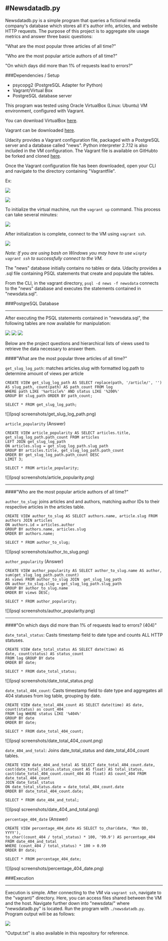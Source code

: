 #Newsdatadb.py
---

Newsdatadb.py is a simple program that queries a fictional media company's database which stores all it's author info, articles, and website HTTP requests. The purpose of this project is to aggregate site usage metrics and answer three basic questions:

"What are the most popular three articles of all time?"

"Who are the most popular article authors of all time?"

"On which days did more than 1% of requests lead to errors?"


###Dependencies / Setup

+ psycopg2 (PostgreSQL Adapter for Python)
+ Vagrant/Virtual Box
+ PostgreSQL database server

This program was tested using Oracle VirtualBox (Linux: Ubuntu) VM environment, configured with Vagrant. 

You can download VirtualBox [here](https://www.virtualbox.org/wiki/Download_Old_Builds_5_1).

Vagrant can be downloaded [here](https://www.vagrantup.com/downloads.html).

Udacity provides a Vagrant configuration file, packaged with a PostgreSQL server and a database called "news". Python interpreter 2.7.12 is also included in the VM configuration. The Vagrant file is available on GitHubto be forked and cloned [here](https://github.com/udacity/fullstack-nanodegree-vm). 

Once the Vagrant configuration file has been downloaded, open your CLI and navigate to the directory containing "Vagrantfile".

Ex:

![](CLI/vagrant_pwd.png)

![](CLI/vagrant_ls.png)


To initialize the virtual machine, run the `vagrant up` command. This process can take several minutes:

![](CLI/vagrant_up.png)


After initialization is complete, connect to the VM using `vagrant ssh`.

![](CLI/winpty_vagrant_ssh.png)

 _Note: If you are using bash on Windows you may have to use `winpty vagrant ssh` to successfully connect to the VM._


The "news" database initially contains no tables or data. Udacity provides a .sql file containing PSQL statements that create and populate the tables. 

From the CLI, in the vagrant directory, `psql -d news -f newsdata` connects to the "news" database and executes the statements contained in "newsdata.sql".




###PostgreSQL Database

---

After executing the PSQL statements contained in "newsdata.sql", the following tables are now available for manipulation:

![](PSQL/articles.png)
![](PSQL/authors.png)
![](PSQL/log.png)


Below are the project questions and hierarchical lists of views used to retrieve the data necessary to answer them.


####"What are the most popular three articles of all time?"


`get_slug_log_path`: matches articles.slug with formatted log.path to determine amount of views per article
  
```
CREATE VIEW get_slug_log_path AS SELECT replace(path, '/article/', '') AS slug_path, count(path) AS path_count FROM log 
WHERE path LIKE '%article%' AND status LIKE '%200%' 
GROUP BY slug_path ORDER BY path_count;

```
`SELECT * FROM get_slug_log_path;`

![](psql screenshots/get_slug_log_path.png)

`article_popularity` (Answer)

```
CREATE VIEW article_popularity AS SELECT articles.title, get_slug_log_path.path_count FROM articles 
LEFT JOIN get_slug_log_path 
ON articles.slug = get_slug_log_path.slug_path 
GROUP BY articles.title, get_slug_log_path.path_count 
ORDER BY get_slug_log_path.path_count DESC 
LIMIT 3;

```
`SELECT * FROM article_popularity;`

![](psql screenshots/article_popularity.png)

---

####"Who are the most popular article authors of all time?"


`author_to_slug`: joins articles and and authors, matching author IDs to their respective articles in the articles table.

```
CREATE VIEW author_to_slug AS SELECT authors.name, article.slug FROM authors JOIN articles
ON authors.id = articles.author
GROUP BY authors.name, articles.slug
ORDER BY authors.name;
```

`SELECT * FROM author_to_slug;`

![](psql screenshots/author_to_slug.png)

`author_popularity` (Answer)

```
CREATE VIEW author_popularity AS SELECT author_to_slug.name AS author, sum(get_slug_log_path.path_count) 
AS views FROM author_to_slug JOIN  get_slug_log_path 
ON author_to_slug.slug = get_slug_log_path.slug_path
GROUP BY author_to_slug.name
ORDER BY views DESC;

```

`SELECT * FROM author_popularity;`

![](psql screenshots/author_popularity.png)

---


####"On which days did more than 1% of requests lead to errors? (404)"


`date_total_status`:  Casts timestamp field to date type and counts ALL HTTP statuses.

```
CREATE VIEW date_total_status AS SELECT date(time) AS
date, count(status) AS status_count 
FROM log GROUP BY date 
ORDER BY date;

```

`SELECT * FROM date_total_status;`

![](psql screenshots/date_total_status.png)


`date_total_404_count`: Casts timestamp field to date type and aggregates all 404 statuses from log table, grouping by date.

```
CREATE VIEW date_total_404_count AS SELECT date(time) AS date, count(status) as count_404 
FROM log WHERE status LIKE '%404%' 
GROUP BY date 
ORDER BY date;

```
`SELECT * FROM date_total_404_count;`

![](psql screenshots/date_total_404_count.png)

`date_404_and_total`: Joins date_total_status and date_total_404_count tables.

```
CREATE VIEW date_404_and_total AS SELECT date_total_404_count.date, 
cast(date_total_status.status_count AS float) AS total_status, 
cast(date_total_404_count.count_404 AS float) AS count_404 FROM date_total_404_count 
JOIN date_total_status 
ON date_total_status.date = date_total_404_count.date 
ORDER BY date_total_404_count.date;

```
`SELECT * FROM date_404_and_total;`

![](psql screenshots/date_404_and_total.png)

`percentage_404_date` (Answer)

```
CREATE VIEW percentage_404_date AS SELECT to_char(date, 'Mon DD, YYYY'), 
to_char((count_404 / total_status) * 100, '99.9') AS percentage_404 
FROM date_404_and_total 
WHERE (count_404 / total_status) * 100 > 0.99
ORDER BY date;

```

`SELECT * FROM percentage_404_date;`

![](psql screenshots/percentage_404_date.png)


###Execution

---

Execution is simple. After connecting to the VM via `vagrant ssh`, navigate to the "vagrant/" directory. Here, you can access files shared between the VM and the host. Navigate further down into "newsdata/" where "newsdatadb.py" is located. Run the program with `./newsdatadb.py`. Program output will be as follows: 

![](CLI/newsdatadb_execution.png)


"Output.txt" is also available in this repository for reference.
